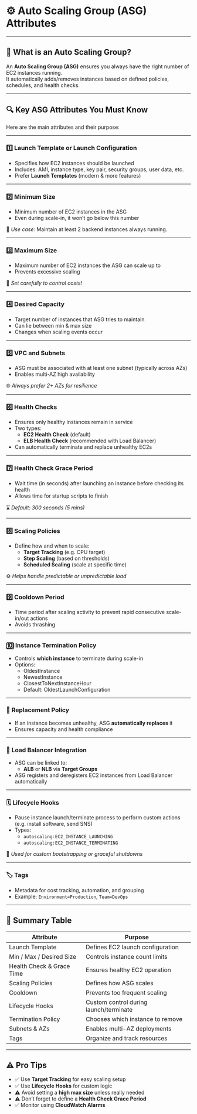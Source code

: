 
# ⚙️ Auto Scaling Group (ASG) Attributes

---

## 📘 What is an Auto Scaling Group?

An **Auto Scaling Group (ASG)** ensures you always have the right number of EC2 instances running.  
It automatically adds/removes instances based on defined policies, schedules, and health checks.

---

## 🔍 Key ASG Attributes You Must Know

Here are the main attributes and their purpose:

---

### 1️⃣ **Launch Template or Launch Configuration**
- Specifies how EC2 instances should be launched
- Includes: AMI, instance type, key pair, security groups, user data, etc.
- Prefer **Launch Templates** (modern & more features)

---

### 2️⃣ **Minimum Size**
- Minimum number of EC2 instances in the ASG
- Even during scale-in, it won’t go below this number

🧠 *Use case:* Maintain at least 2 backend instances always running.

---

### 3️⃣ **Maximum Size**
- Maximum number of EC2 instances the ASG can scale up to
- Prevents excessive scaling

🚨 *Set carefully to control costs!*

---

### 4️⃣ **Desired Capacity**
- Target number of instances that ASG tries to maintain
- Can lie between min & max size
- Changes when scaling events occur

---

### 5️⃣ **VPC and Subnets**
- ASG must be associated with at least one subnet (typically across AZs)
- Enables multi-AZ high availability

🌐 *Always prefer 2+ AZs for resilience*

---

### 6️⃣ **Health Checks**
- Ensures only healthy instances remain in service
- Two types:
  - **EC2 Health Check** (default)
  - **ELB Health Check** (recommended with Load Balancer)
- Can automatically terminate and replace unhealthy EC2s

---

### 7️⃣ **Health Check Grace Period**
- Wait time (in seconds) after launching an instance before checking its health
- Allows time for startup scripts to finish

⌛ *Default: 300 seconds (5 mins)*

---

### 8️⃣ **Scaling Policies**
- Define how and when to scale:
  - **Target Tracking** (e.g. CPU target)
  - **Step Scaling** (based on thresholds)
  - **Scheduled Scaling** (scale at specific time)

⚙️ *Helps handle predictable or unpredictable load*

---

### 9️⃣ **Cooldown Period**
- Time period after scaling activity to prevent rapid consecutive scale-in/out actions
- Avoids thrashing

---

### 🔟 **Instance Termination Policy**
- Controls **which instance** to terminate during scale-in
- Options:
  - OldestInstance
  - NewestInstance
  - ClosestToNextInstanceHour
  - Default: OldestLaunchConfiguration

---

### 🔁 **Replacement Policy**
- If an instance becomes unhealthy, ASG **automatically replaces** it
- Ensures capacity and health compliance

---

### 🔗 **Load Balancer Integration**
- ASG can be linked to:
  - **ALB** or **NLB** via **Target Groups**
- ASG registers and deregisters EC2 instances from Load Balancer automatically

---

### 🗓️ **Lifecycle Hooks**
- Pause instance launch/terminate process to perform custom actions (e.g. install software, send SNS)
- Types:
  - `autoscaling:EC2_INSTANCE_LAUNCHING`
  - `autoscaling:EC2_INSTANCE_TERMINATING`

🧪 *Used for custom bootstrapping or graceful shutdowns*

---

### 🏷️ **Tags**
- Metadata for cost tracking, automation, and grouping
- Example: `Environment=Production`, `Team=DevOps`

---

## 🧠 Summary Table

| Attribute                  | Purpose                                     |
|---------------------------|---------------------------------------------|
| Launch Template            | Defines EC2 launch configuration           |
| Min / Max / Desired Size   | Controls instance count limits             |
| Health Check & Grace Time | Ensures healthy EC2 operation               |
| Scaling Policies           | Defines how ASG scales                     |
| Cooldown                   | Prevents too frequent scaling              |
| Lifecycle Hooks            | Custom control during launch/terminate     |
| Termination Policy         | Chooses which instance to remove           |
| Subnets & AZs              | Enables multi-AZ deployments               |
| Tags                       | Organize and track resources               |

---

## ⚠️ Pro Tips

- ✅ Use **Target Tracking** for easy scaling setup
- ✅ Use **Lifecycle Hooks** for custom logic
- ⚠️ Avoid setting a **high max size** unless really needed
- ⚠️ Don’t forget to define a **Health Check Grace Period**
- ✅ Monitor using **CloudWatch Alarms**

